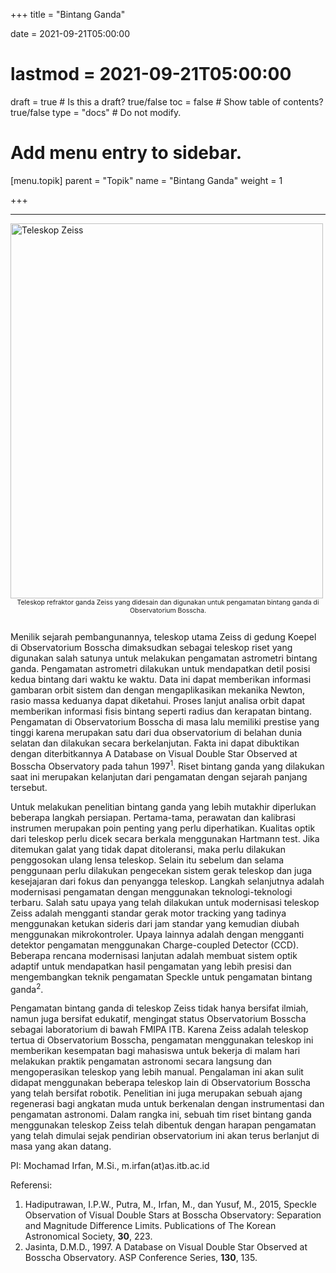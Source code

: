 +++
title = "Bintang Ganda"

date = 2021-09-21T05:00:00
# lastmod = 2021-09-21T05:00:00

draft = true  # Is this a draft? true/false
toc = false  # Show table of contents? true/false
type = "docs"  # Do not modify.

# Add menu entry to sidebar.
[menu.topik]
  parent = "Topik"
  name = "Bintang Ganda"
  weight = 1

+++

<!-- {{< figure library="true" src="underconstruction.jpg" width="200px">}} -->

***
<!-- ![Teleskop Zeiss](/img/zeiss4.jpg) -->
<img src="/img/zeiss4.jpg" alt="Teleskop Zeiss" width="500" height="600">
<div style="text-align: center; font-size: 75%;">
Teleskop refraktor ganda Zeiss yang didesain dan digunakan untuk pengamatan bintang ganda di Observatorium Bosscha.
<br><br>
</div>

Menilik sejarah pembangunannya, teleskop utama Zeiss di gedung Koepel di Observatorium Bosscha dimaksudkan sebagai teleskop riset yang digunakan salah satunya untuk melakukan pengamatan astrometri bintang ganda. Pengamatan astrometri dilakukan untuk mendapatkan detil posisi kedua bintang dari waktu ke waktu. Data ini dapat memberikan informasi gambaran orbit sistem dan dengan mengaplikasikan mekanika Newton, rasio massa keduanya dapat diketahui. Proses lanjut analisa orbit dapat memberikan informasi fisis bintang seperti radius dan kerapatan bintang. Pengamatan di Observatorium Bosscha di masa lalu memiliki prestise yang tinggi karena merupakan satu dari dua observatorium di belahan dunia selatan dan dilakukan secara berkelanjutan. Fakta ini dapat dibuktikan dengan diterbitkannya A Database on Visual Double Star Observed at Bosscha Observatory pada tahun 1997<sup>1</sup>. Riset bintang ganda yang dilakukan saat ini merupakan kelanjutan dari pengamatan dengan sejarah panjang tersebut.

Untuk melakukan penelitian bintang ganda yang lebih mutakhir diperlukan beberapa langkah persiapan. Pertama-tama, perawatan dan kalibrasi instrumen merupakan poin penting yang perlu diperhatikan. Kualitas optik dari teleskop perlu dicek secara berkala menggunakan Hartmann test. Jika ditemukan galat yang tidak dapat ditoleransi, maka perlu dilakukan penggosokan ulang lensa teleskop. Selain itu sebelum dan selama penggunaan perlu dilakukan pengecekan sistem gerak teleskop dan juga kesejajaran dari fokus dan penyangga teleskop. Langkah selanjutnya adalah modernisasi pengamatan dengan menggunakan teknologi-teknologi terbaru. Salah satu upaya yang telah dilakukan untuk modernisasi teleskop Zeiss adalah mengganti standar gerak motor tracking yang tadinya menggunakan ketukan sideris dari jam standar yang kemudian diubah menggunakan mikrokontroler. Upaya lainnya adalah dengan mengganti detektor pengamatan menggunakan Charge-coupled Detector (CCD). Beberapa rencana modernisasi lanjutan adalah membuat sistem optik adaptif untuk mendapatkan hasil pengamatan yang lebih presisi dan mengembangkan teknik pengamatan Speckle untuk pengamatan bintang ganda<sup>2</sup>.

Pengamatan bintang ganda di teleskop Zeiss tidak hanya bersifat ilmiah, namun juga bersifat edukatif, mengingat status Observatorium Bosscha sebagai laboratorium di bawah FMIPA ITB. Karena Zeiss adalah teleskop tertua di Observatorium Bosscha, pengamatan menggunakan teleskop ini memberikan kesempatan bagi mahasiswa untuk bekerja di malam hari melakukan praktik pengamatan astronomi secara langsung dan mengoperasikan teleskop yang lebih manual. Pengalaman ini akan sulit didapat menggunakan beberapa teleskop lain di Observatorium Bosscha yang telah bersifat robotik. Penelitian ini juga merupakan sebuah ajang regenerasi bagi angkatan muda untuk berkenalan dengan instrumentasi dan pengamatan astronomi. Dalam rangka ini, sebuah tim riset bintang ganda menggunakan teleskop Zeiss telah dibentuk dengan harapan pengamatan yang telah dimulai sejak pendirian observatorium ini akan terus berlanjut di masa yang akan datang. 

PI: Mochamad Irfan, M.Si., m.irfan(at)as.itb.ac.id

Referensi:
<div>
	<ol>
		<li>Hadiputrawan, I.P.W., Putra, M., Irfan, M., dan Yusuf, M., 2015, Speckle Observation of Visual Double Stars at Bosscha Observatory: Separation and Magnitude Difference Limits. Publications of The Korean Astronomical Society, <b>30</b>, 223.</li>
		<li>Jasinta, D.M.D., 1997. A Database on Visual Double Star Observed at Bosscha Observatory. ASP Conference Series, <b>130</b>, 135.</li>
	</ol>
</div>